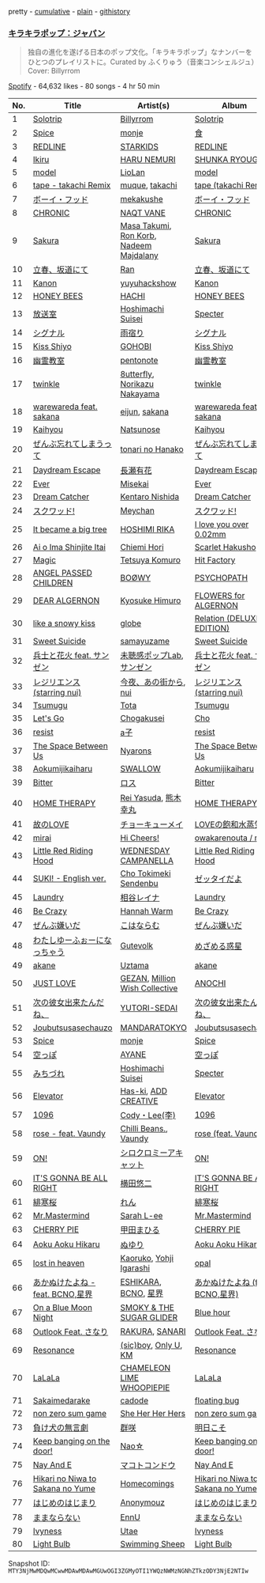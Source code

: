 pretty - [cumulative](/playlists/cumulative/37i9dQZF1DWVlypmfyCIGr.md) - [plain](/playlists/plain/37i9dQZF1DWVlypmfyCIGr) - [githistory](https://github.githistory.xyz/mackorone/spotify-playlist-archive/blob/main/playlists/plain/37i9dQZF1DWVlypmfyCIGr)

### [キラキラポップ：ジャパン](https://open.spotify.com/playlist/37i9dQZF1DWVlypmfyCIGr)

> 独自の進化を遂げる日本のポップ文化。「キラキラポップ」なナンバーをひとつのプレイリストに。Curated by ふくりゅう（音楽コンシェルジュ）Cover: Billyrrom

[Spotify](https://open.spotify.com/user/spotify) - 64,632 likes - 80 songs - 4 hr 50 min

| No. | Title | Artist(s) | Album | Length |
|---|---|---|---|---|
| 1 | [Solotrip](https://open.spotify.com/track/0r3bAaZO1NsoKcWMT6zfEL) | [Billyrrom](https://open.spotify.com/artist/7our8lu1Vk9CLnFEu3JEbc) | [Solotrip](https://open.spotify.com/album/56pMu3efEN0UjMQ55cDDCo) | 3:12 |
| 2 | [Spice](https://open.spotify.com/track/1XtwGDmkdv5A5bvIO4mKSy) | [monje](https://open.spotify.com/artist/5UqQ3L8MFnpqFHW2oUy56Y) | [食](https://open.spotify.com/album/58ZgW2Y0nhJYJs5CAcHCgc) | 3:44 |
| 3 | [REDLINE](https://open.spotify.com/track/765N3cXH2y88jFcLUndikG) | [STARKIDS](https://open.spotify.com/artist/4QMLZWebJZrhxGZsvctR4x) | [REDLINE](https://open.spotify.com/album/6TWGVTgAEkwYMlPPMioxNs) | 2:57 |
| 4 | [Ikiru](https://open.spotify.com/track/5ZlpDMIyUb6JRUlhYWsKIp) | [HARU NEMURI](https://open.spotify.com/artist/3cn7Ujrlj3rdyuqmOYhBJT) | [SHUNKA RYOUGEN](https://open.spotify.com/album/5dZcvDyVbM5HplrbzE8r60) | 4:01 |
| 5 | [model](https://open.spotify.com/track/6UnX7Ptd4Bk0vnAshEcvG8) | [LioLan](https://open.spotify.com/artist/0cOeltjiLyEirwTTtaah11) | [model](https://open.spotify.com/album/44LX7WEHyJXv630Lck1dFI) | 5:29 |
| 6 | [tape \- takachi Remix](https://open.spotify.com/track/0JpgGmbmxqyI9QjWeKxnxP) | [muque](https://open.spotify.com/artist/3SfOqz3ae0KRhTQzeR4m3t), [takachi](https://open.spotify.com/artist/2hek2B1ememFdxKOSx14Lt) | [tape \(takachi Remix\)](https://open.spotify.com/album/7opkbEGWyO2q8ACGQ96GzH) | 3:05 |
| 7 | [ボーイ・フッド](https://open.spotify.com/track/2d8lehd5MYTs1XaSj1dV5x) | [mekakushe](https://open.spotify.com/artist/0CWyD7hgBLQ7dIUGEDkAWz) | [ボーイ・フッド](https://open.spotify.com/album/5sgr7UJL76fw12JsD3qC61) | 3:13 |
| 8 | [CHRONIC](https://open.spotify.com/track/4pi3XWPdc9T1NjiGcTaltO) | [NAQT VANE](https://open.spotify.com/artist/4HzUr7Nr82O1bLSB78jWVR) | [CHRONIC](https://open.spotify.com/album/3su7kmZwN25Xh2q5JY7cQT) | 3:14 |
| 9 | [Sakura](https://open.spotify.com/track/1jgIwjmw5e4JEEcE28XyHC) | [Masa Takumi](https://open.spotify.com/artist/232qTYJ9qlN1FUQyV9NERy), [Ron Korb](https://open.spotify.com/artist/4Xjxonsw8YU2tX5MR7n0r8), [Nadeem Majdalany](https://open.spotify.com/artist/7l7n59geWbproigFlsASth) | [Sakura](https://open.spotify.com/album/1xfycvj3UaVhykLZZBN0oY) | 4:14 |
| 10 | [立春、坂道にて](https://open.spotify.com/track/1tTAF6VFTl5qXpNYdi62pm) | [Ran](https://open.spotify.com/artist/79b158VP6p9yoQpqIqU4UR) | [立春、坂道にて](https://open.spotify.com/album/3DLPzsPL5P1HA3F1bSjg1k) | 3:31 |
| 11 | [Kanon](https://open.spotify.com/track/0urxiDCaqzQY1VpQV7xyhc) | [yuyuhackshow](https://open.spotify.com/artist/02ILgnFVp5SRTBJTtK2yTN) | [Kanon](https://open.spotify.com/album/5Ig844B9j1vhvXXfttbEaP) | 3:46 |
| 12 | [HONEY BEES](https://open.spotify.com/track/7DFHnieDGomibXxejRvDL8) | [HACHI](https://open.spotify.com/artist/2ksMoRs5T9ErEe5H7gxv7C) | [HONEY BEES](https://open.spotify.com/album/2nD0V1GDGFDLwHpC04p4XQ) | 4:22 |
| 13 | [放送室](https://open.spotify.com/track/27unzj8calQxE0rIFErtIF) | [Hoshimachi Suisei](https://open.spotify.com/artist/726WiFmWkohzodUxK3XjHX) | [Specter](https://open.spotify.com/album/5eQx95EHzDMcPurV2aByeh) | 3:29 |
| 14 | [シグナル](https://open.spotify.com/track/1V4Ivb9qI3q4UDMcPl3Bzn) | [雨宿り](https://open.spotify.com/artist/59BLjrTwyCqE9R4W1BovYK) | [シグナル](https://open.spotify.com/album/7GvJj2qzby2711j3nMITqj) | 2:37 |
| 15 | [Kiss Shiyo](https://open.spotify.com/track/0SwMVaDMM8fA7hwQmAElMG) | [GOHOBI](https://open.spotify.com/artist/3rUTguiMzTMxzTFPSytp6M) | [Kiss Shiyo](https://open.spotify.com/album/7AOzPSUjcwoYSequsnLt1m) | 3:42 |
| 16 | [幽霊教室](https://open.spotify.com/track/4hNEnkko2QsOpmv4rA09Zv) | [pentonote](https://open.spotify.com/artist/0qRcgfXhQZT9odwpLAm3TF) | [幽霊教室](https://open.spotify.com/album/1oOWijKW7heJXRQPEgVCpg) | 3:18 |
| 17 | [twinkle](https://open.spotify.com/track/2507zebxdbiXe9BxoinLPU) | [8utterfly](https://open.spotify.com/artist/3VGKQAog2jJiscefHO5yfA), [Norikazu Nakayama](https://open.spotify.com/artist/2oTVAedUuOKcGMDMEpwieo) | [twinkle](https://open.spotify.com/album/5BLazeVRu8f6cTZgS5LQQj) | 3:22 |
| 18 | [warewareda feat\. sakana](https://open.spotify.com/track/4c7DXjRdLHspJGkbQNUdns) | [eijun](https://open.spotify.com/artist/3fZEXtz36reclpIaZpu1Bx), [sakana](https://open.spotify.com/artist/7ynWqUtYVEl1GOhC4LmsT9) | [warewareda feat\. sakana](https://open.spotify.com/album/6wwdEDDpNjbKURoIw050U2) | 2:02 |
| 19 | [Kaihyou](https://open.spotify.com/track/6apFysy7yb3sbnVdtR68yA) | [Natsunose](https://open.spotify.com/artist/0wjfRLmHq20y874POC5pXC) | [Kaihyou](https://open.spotify.com/album/6UQRkpePvNR3YVmZrJ0tvp) | 2:18 |
| 20 | [ぜんぶ忘れてしまうって](https://open.spotify.com/track/5L8Lg7dRIoj5sVpZWYKm7f) | [tonari no Hanako](https://open.spotify.com/artist/3p7Un86kbW52HgEPeoyl26) | [ぜんぶ忘れてしまうって](https://open.spotify.com/album/6Jw8XplzFdB20xdUUJ9xoN) | 4:26 |
| 21 | [Daydream Escape](https://open.spotify.com/track/5TFeGMwa6Qba5G0ni9CkPP) | [長瀬有花](https://open.spotify.com/artist/4eEVWfAuVUPgwMXWQiD4zX) | [Daydream Escape](https://open.spotify.com/album/2GZ3Mp4rKVWKvvCjAPVcAk) | 3:26 |
| 22 | [Ever](https://open.spotify.com/track/19JoPgaVzWEY9Yj6gBHH2M) | [Misekai](https://open.spotify.com/artist/3D3rPrHQXf7RGhWPNtVNHk) | [Ever](https://open.spotify.com/album/4bTkAHeOUJY47d38kki6Pu) | 4:10 |
| 23 | [Dream Catcher](https://open.spotify.com/track/2F7QEmeNDUlAWe9b4JYHyI) | [Kentaro Nishida](https://open.spotify.com/artist/5eOkeSZX1AY9Ted4BksGc3) | [Dream Catcher](https://open.spotify.com/album/0PuOZs22I6a30tAsZrMdBc) | 3:55 |
| 24 | [スクワッド!](https://open.spotify.com/track/1PiQybGfKBnDb5P4d5Ewwd) | [Meychan](https://open.spotify.com/artist/5HQYtQ84Zs3hQD5ZcC7WUX) | [スクワッド!](https://open.spotify.com/album/12SiALYHMtpakrYud5tAAB) | 3:53 |
| 25 | [It became a big tree](https://open.spotify.com/track/434TokJe8aQfX0cDxMyY1n) | [HOSHIMI RIKA](https://open.spotify.com/artist/20eGFcXmCEjVPVJUbTa7Oz) | [I love you over 0.02mm](https://open.spotify.com/album/4UJnttdQW0X8klyBCCOJt6) | 2:47 |
| 26 | [Ai o Ima Shinjite Itai](https://open.spotify.com/track/4H1ALZ3D1v2I6AjvmytLJK) | [Chiemi Hori](https://open.spotify.com/artist/67dv51fxuwHqUQKr9hyQVO) | [Scarlet Hakusho](https://open.spotify.com/album/2FkdFB2qNncXHXNPljF9WI) | 4:19 |
| 27 | [Magic](https://open.spotify.com/track/3uFvggAej4v8MF6t34kgSP) | [Tetsuya Komuro](https://open.spotify.com/artist/0YXSqOpIseLknz8JjcX0UH) | [Hit Factory](https://open.spotify.com/album/5xjiymOvW7jOhDuDKc6Ine) | 5:49 |
| 28 | [ANGEL PASSED CHILDREN](https://open.spotify.com/track/5RBkxxZAYHU7R9GuzEZk1g) | [BOØWY](https://open.spotify.com/artist/0pr3ep0knQaPHEZ2X8niA0) | [PSYCHOPATH](https://open.spotify.com/album/5XNV1gmhnTnwvQ1bpMmYhj) | 2:22 |
| 29 | [DEAR ALGERNON](https://open.spotify.com/track/0HpzaOFs5KTVtypxorhh6i) | [Kyosuke Himuro](https://open.spotify.com/artist/0ZSqL5iXTuBWy7ur7vT2lP) | [FLOWERS for ALGERNON](https://open.spotify.com/album/6Pvf9GHeObLADt3apcdt75) | 3:48 |
| 30 | [like a snowy kiss](https://open.spotify.com/track/2X92wlFmCDznxpUYawC3RP) | [globe](https://open.spotify.com/artist/5O6t6gb6MeNqzOBAq1oLad) | [Relation \(DELUXE EDITION\)](https://open.spotify.com/album/0wtuqz7q3S9OHYbkQkG0mn) | 4:38 |
| 31 | [Sweet Suicide](https://open.spotify.com/track/10JzOsLagCB2QF74vBYpdU) | [samayuzame](https://open.spotify.com/artist/35rpDiXIsvLFJx0KaGvxK2) | [Sweet Suicide](https://open.spotify.com/album/7GftsNFMyXRlE6GzPhDd3f) | 4:16 |
| 32 | [兵士と花火 feat\. サンゼン](https://open.spotify.com/track/4Y0nRXOVUcHfDMWfh6CnjP) | [未聴感ポップLab](https://open.spotify.com/artist/78a6BRZ2jMxzhW76Nxl4HR), [サンゼン](https://open.spotify.com/artist/0ULBcOX2FaU8lWd2GFBLI4) | [兵士と花火 feat\. サンゼン](https://open.spotify.com/album/4LhuPxUxYPYo5hz0Oen8Yj) | 3:48 |
| 33 | [レジリエンス \(starring nui\)](https://open.spotify.com/track/7ytdZbWIT104p3m3ooyu0Z) | [今夜、あの街から](https://open.spotify.com/artist/3CIypr428k5fChS6LK790Y), [nui](https://open.spotify.com/artist/1w8URhGe2U7oTUV0uTM2hF) | [レジリエンス \(starring nui\)](https://open.spotify.com/album/5uStqJWyIzs8BRXEIMevhT) | 2:51 |
| 34 | [Tsumugu](https://open.spotify.com/track/6uqDqDf5OVAyVj6lxwWrAx) | [Tota](https://open.spotify.com/artist/6RptmPevPKd4YVK1VRpK3F) | [Tsumugu](https://open.spotify.com/album/3WJSzExzoaymFUgJNy1ABs) | 3:51 |
| 35 | [Let's Go](https://open.spotify.com/track/65J3b6vEI0fcfwt0A2UqvT) | [Chogakusei](https://open.spotify.com/artist/1o3K28VZiWLErDUMWD6xuo) | [Cho](https://open.spotify.com/album/4nx5OMVxi1M1K2giwuWcWf) | 4:12 |
| 36 | [resist](https://open.spotify.com/track/6khuTEUHWdsmBP0mq4OPUK) | [a子](https://open.spotify.com/artist/4ckGkK52pqm5j41Voz7lg4) | [resist](https://open.spotify.com/album/5Ra8mfJupN7wOuDJaCAdOi) | 3:26 |
| 37 | [The Space Between Us](https://open.spotify.com/track/7p73wPwb83DE5xuDEmEEc0) | [Nyarons](https://open.spotify.com/artist/4L5K9BR3qaZQw8QAoMBUta) | [The Space Between Us](https://open.spotify.com/album/47MDHhUGNZNPkausZS7syk) | 2:55 |
| 38 | [Aokumijikaiharu](https://open.spotify.com/track/2a0ttK1xvdW1HjqTTUNnSU) | [SWALLOW](https://open.spotify.com/artist/7muZT7jbH05LsdRmWqWMOs) | [Aokumijikaiharu](https://open.spotify.com/album/5yA5x6pXYqLvaBeIK1bGbi) | 3:22 |
| 39 | [Bitter](https://open.spotify.com/track/19pKb7pKIrzQ3hpzNFCtvw) | [ロス](https://open.spotify.com/artist/1ZJ9RKrUKQB5wEl5Liv4kL) | [Bitter](https://open.spotify.com/album/1ABrtMLSt2DwR46AQDoHJN) | 3:02 |
| 40 | [HOME THERAPY](https://open.spotify.com/track/3ecqR3d7t7Ynx2LOHlW7ED) | [Rei Yasuda](https://open.spotify.com/artist/1diX6i4LgUKR9qMRrAeGLi), [熊木幸丸](https://open.spotify.com/artist/3NyvaTt8r1fkYjwOz1K6wZ) | [HOME THERAPY](https://open.spotify.com/album/4RxLlyupHS1f1FPgSdh8kM) | 3:54 |
| 41 | [故のLOVE](https://open.spotify.com/track/6vVKI6HXIsGssqGYGuKmF8) | [チョーキューメイ](https://open.spotify.com/artist/5ZFxExn8YICZm9JFo9dqTq) | [LOVEの飽和水蒸気量](https://open.spotify.com/album/6ZVZ2hZV5bnFpLFQOqptuM) | 3:30 |
| 42 | [mirai](https://open.spotify.com/track/5PS2ZWejyFdihyw95sQ6lv) | [Hi Cheers!](https://open.spotify.com/artist/3FtZDTzCnJcwj722rHC53o) | [owakarenouta / mirai](https://open.spotify.com/album/1VbzxMgGou89TskGjqSYaS) | 5:24 |
| 43 | [Little Red Riding Hood](https://open.spotify.com/track/1kXSvdQw5GByk7Ut432360) | [WEDNESDAY CAMPANELLA](https://open.spotify.com/artist/0bp9CvkjQYhUJvWRHjFRWI) | [Little Red Riding Hood](https://open.spotify.com/album/01IOJtpI12E42QyUjjLSL3) | 3:15 |
| 44 | [SUKI! \- English ver.](https://open.spotify.com/track/702DHstxj5NltFi01ApZQp) | [Cho Tokimeki Sendenbu](https://open.spotify.com/artist/02hwDSWEF0JdOgdIBw1gRT) | [ゼッタイだよ](https://open.spotify.com/album/4Z2E8EFh0mFwzRYyFUhrRd) | 5:12 |
| 45 | [Laundry](https://open.spotify.com/track/4Th0wvx6jH8OtJTcb7JTEW) | [相谷レイナ](https://open.spotify.com/artist/5Hm5GfaTrjt3IlzOcZVX2A) | [Laundry](https://open.spotify.com/album/5dF9AZkQVGopxCj3ZpKT7Q) | 3:52 |
| 46 | [Be Crazy](https://open.spotify.com/track/71hhGpg2px2f2UqwjgpSIi) | [Hannah Warm](https://open.spotify.com/artist/3NpwE88TR2nUKcmg87MeL7) | [Be Crazy](https://open.spotify.com/album/3GvfYLhm1o2sxtJJF5TD96) | 3:38 |
| 47 | [ぜんぶ嫌いだ](https://open.spotify.com/track/5edKEZmKnVANFAV8zBfls2) | [こはならむ](https://open.spotify.com/artist/1I24D95GZP1Nr9hVsiOLmw) | [ぜんぶ嫌いだ](https://open.spotify.com/album/2Zl3FwEBH2G4x670gMrm20) | 4:08 |
| 48 | [わたしゆーふぉーになっちゃう](https://open.spotify.com/track/3r7Bx2ob7wvKxI9lI7Qc8m) | [Gutevolk](https://open.spotify.com/artist/3q0Z5NCEUBupppTF8ivRTR) | [めざめる惑星](https://open.spotify.com/album/2roiDfW25RkDOvaLLn3hoC) | 4:06 |
| 49 | [akane](https://open.spotify.com/track/42055rYHsDnGBcHaRH3RUu) | [Uztama](https://open.spotify.com/artist/1fRn6oIX62BWttqHfNRhEE) | [akane](https://open.spotify.com/album/0txMZZ0MTBDKNYDTLVAkGg) | 3:11 |
| 50 | [JUST LOVE](https://open.spotify.com/track/2KrfZUm4QqifApU2nuFzJT) | [GEZAN](https://open.spotify.com/artist/0bMxJbKiRQm2oaozKgoZo6), [Million Wish Collective](https://open.spotify.com/artist/3L0IgTFlmkllM0Mcnp2JeQ) | [ANOCHI](https://open.spotify.com/album/3QaWpNuVe2FRMDAnG2iPwx) | 6:30 |
| 51 | [次の彼女出来たんだね、](https://open.spotify.com/track/5Eah3nvDbyt16A5kHkUkoB) | [YUTORI\-SEDAI](https://open.spotify.com/artist/74ZODUscO84OjAiQwj4V9G) | [次の彼女出来たんだね、](https://open.spotify.com/album/6o8rB9JiI3WasfwUgCqbkM) | 4:24 |
| 52 | [Joubutsusasechauzo](https://open.spotify.com/track/2SaN3vFga78uxMqMPCEuPg) | [MANDARATOKYO](https://open.spotify.com/artist/3CP4xoIcrAWiUaQvkLUrw4) | [Joubutsusasechauzo](https://open.spotify.com/album/0IMwtdTdHGCi7x0T5MQJfY) | 2:30 |
| 53 | [Spice](https://open.spotify.com/track/7kDc29DQs132sCsIq7VDKV) | [monje](https://open.spotify.com/artist/5UqQ3L8MFnpqFHW2oUy56Y) | [Spice](https://open.spotify.com/album/2zBMFUd4MG6buGgHXPTtsT) | 3:45 |
| 54 | [空っぽ](https://open.spotify.com/track/2YB0gHEctXCJ4U7aKEtWj2) | [AYANE](https://open.spotify.com/artist/3fYxdxiuKlZYMW9Pma6UBM) | [空っぽ](https://open.spotify.com/album/7J4oX6OxrWpHYfyDstNl7g) | 3:03 |
| 55 | [みちづれ](https://open.spotify.com/track/6wmcrRId5aeo7hiEqHAtEO) | [Hoshimachi Suisei](https://open.spotify.com/artist/726WiFmWkohzodUxK3XjHX) | [Specter](https://open.spotify.com/album/5eQx95EHzDMcPurV2aByeh) | 3:13 |
| 56 | [Elevator](https://open.spotify.com/track/0vJpKBdQrFik9XU9PUCfro) | [Has\-ki](https://open.spotify.com/artist/7pvleOZtwMfQPOkZ57czSA), [ADD CREATIVE](https://open.spotify.com/artist/3EjD0KF3TlTpo6VNZEaPn1) | [Elevator](https://open.spotify.com/album/4027jXv5GmbtxrfFgNAlmh) | 2:09 |
| 57 | [1096](https://open.spotify.com/track/7Ld2efllkAfXdSOkAqPNwu) | [Cody・Lee\(李\)](https://open.spotify.com/artist/6ccfWQCLB9Gu3caY9gR5dX) | [1096](https://open.spotify.com/album/2Cf2vmP3ffvd5n1Qo1UFNY) | 5:45 |
| 58 | [rose \- feat\. Vaundy](https://open.spotify.com/track/1GHRempxln5XiNEYYvPz7f) | [Chilli Beans.](https://open.spotify.com/artist/48apiuEaHdddhdRvfFjPB7), [Vaundy](https://open.spotify.com/artist/2IUl3m1H1EQ7QfNbNWvgru) | [rose \(feat\. Vaundy\)](https://open.spotify.com/album/4dF1UtRhD4zW3w0h6MXerB) | 3:07 |
| 59 | [ON!](https://open.spotify.com/track/3JP6SSjiC1FbRrn4TahWOM) | [シロクロミーアキャット](https://open.spotify.com/artist/1Df09q3nInMTxbmnre927z) | [ON!](https://open.spotify.com/album/0u9bEExo8SHgqOXXKbUXs6) | 2:28 |
| 60 | [IT'S GONNA BE ALL RIGHT](https://open.spotify.com/track/3yF0g3tjRNzSJQSApiaTIz) | [横田悠二](https://open.spotify.com/artist/4dgzAnCY1CSX5FRzMMdKKh) | [IT'S GONNA BE ALL RIGHT](https://open.spotify.com/album/1py6bzXpWKyvvDOidJHHlZ) | 3:54 |
| 61 | [緋寒桜](https://open.spotify.com/track/5sULK6Cv3JPYLNPhqvgtVh) | [れん](https://open.spotify.com/artist/2Hf3gzOBTpBaL0SqyPjX8m) | [緋寒桜](https://open.spotify.com/album/5eM2SDlq56qbYfuPTrgqsp) | 3:13 |
| 62 | [Mr.Mastermind](https://open.spotify.com/track/02m4Xg51PCou6c4gPKLyHB) | [Sarah L\-ee](https://open.spotify.com/artist/0tE6axpcNJvMTeQQj3tgcX) | [Mr.Mastermind](https://open.spotify.com/album/6elizrnDHbL4eo0lsfuODd) | 3:15 |
| 63 | [CHERRY PIE](https://open.spotify.com/track/3TmQjOgyKtYqu6wKGZL2GA) | [甲田まひる](https://open.spotify.com/artist/12jXKCFV7aE96Zt5792waP) | [CHERRY PIE](https://open.spotify.com/album/5bTJO3Nx3Ii8Y23nWgbG0z) | 3:28 |
| 64 | [Aoku Aoku Hikaru](https://open.spotify.com/track/4remMpKJioVgkTecTRvT52) | [ぬゆり](https://open.spotify.com/artist/3ZIOAB6YRggYj0LIG6JLXx) | [Aoku Aoku Hikaru](https://open.spotify.com/album/6D1H5mmhfS3GwAPLDzeet3) | 3:47 |
| 65 | [lost in heaven](https://open.spotify.com/track/4D4vnJbewpicVvQfd8ZRhV) | [Kaoruko](https://open.spotify.com/artist/4p8Qi7wNCoyMNEF7dX8qUl), [Yohji Igarashi](https://open.spotify.com/artist/4Wp4OXDldnaJ0JPRpkUKQs) | [opal](https://open.spotify.com/album/4PDInS0xBqDBG8OiBt9l2y) | 3:01 |
| 66 | [あかぬけたよね \- feat\. BCNO,星界](https://open.spotify.com/track/3dbWu7UCUw0hxsR91Gx0dd) | [ESHIKARA](https://open.spotify.com/artist/4VuUJ2V2aRxfQRlRdpC1ih), [BCNO](https://open.spotify.com/artist/24phm8J2V68m162CRCIw7b), [星界](https://open.spotify.com/artist/6RFfpipLSKZ7LLYdZQFp4y) | [あかぬけたよね \(feat\. BCNO,星界\)](https://open.spotify.com/album/02BLduh69c5XsM7uvuT70F) | 2:59 |
| 67 | [On a Blue Moon Night](https://open.spotify.com/track/3PpVLGYuz1q2lZY7LKegZA) | [SMOKY & THE SUGAR GLIDER](https://open.spotify.com/artist/6sM9yXnN3VqWwMnaKZvi6G) | [Blue hour](https://open.spotify.com/album/0w4xya4UlarN9C1rivxGId) | 5:40 |
| 68 | [Outlook Feat\. さなり](https://open.spotify.com/track/1RRG80wMzC3B4NpsCD6EEk) | [RAKURA](https://open.spotify.com/artist/3voKaAQ6dZPw9gMA7KOTcP), [SANARI](https://open.spotify.com/artist/16E27V4q0TPZXIriwMYTWV) | [Outlook Feat\. さなり](https://open.spotify.com/album/0WEfpK8qp14S7nBZEiqNvo) | 2:54 |
| 69 | [Resonance](https://open.spotify.com/track/7iXkiBI5lr8uVIXfFjSk5c) | [\(sic\)boy](https://open.spotify.com/artist/19FI3bwyW062xAmEy3rzsk), [Only U](https://open.spotify.com/artist/7p5yGL3yNq2pqUUKvt2vnt), [KM](https://open.spotify.com/artist/2Nz5XwOa02deTyyS2vw5Wa) | [Resonance](https://open.spotify.com/album/0kGtdwXSM5qwRhRzeD8xxP) | 3:30 |
| 70 | [LaLaLa](https://open.spotify.com/track/59VPazsRoE7d68T5QkZv7d) | [CHAMELEON LIME WHOOPIEPIE](https://open.spotify.com/artist/1uP5mPkWII7Tcxp7xtqPmj) | [LaLaLa](https://open.spotify.com/album/2gh7VrfBwWqtcGGQFXa3mL) | 2:55 |
| 71 | [Sakaimedarake](https://open.spotify.com/track/76wGKn9HQ8hN1kruiP3GH6) | [cadode](https://open.spotify.com/artist/67zlAHPEzkbMQrkdC8QwPr) | [floating bug](https://open.spotify.com/album/4eUskxmujWmABAK16J98Sn) | 3:45 |
| 72 | [non zero sum game](https://open.spotify.com/track/2nzTMqhvjVKJQxEd5Y4Ly9) | [She Her Her Hers](https://open.spotify.com/artist/3Th9UyipOGp08husDe0Era) | [non zero sum game](https://open.spotify.com/album/0LBC4LqdAwyPUNdBZiuKjj) | 3:28 |
| 73 | [負け犬の無言劇](https://open.spotify.com/track/5UeYwIy2uXQAo9ChRjQ4Co) | [群咲](https://open.spotify.com/artist/7IvxuWvEbn7WlpW1ak79ZS) | [明日こそ](https://open.spotify.com/album/3VCofw93hhJJyshDeq12NA) | 2:30 |
| 74 | [Keep banging on the door!](https://open.spotify.com/track/71CNs9yJ0SHoQRv0errWgp) | [Nao☆](https://open.spotify.com/artist/4l3RPSnpTQowMlWZe34WBh) | [Keep banging on the door!](https://open.spotify.com/album/1Ysez1mYAf5YqKzpwxkjBz) | 4:12 |
| 75 | [Nay And E](https://open.spotify.com/track/3QNgHIeiBUt80i299972Lk) | [マコトコンドウ](https://open.spotify.com/artist/5LGNw6Zr6yaFM9px1QiTwc) | [Nay And E](https://open.spotify.com/album/6lUy6S5W7QAf6cHhAwnI7g) | 3:10 |
| 76 | [Hikari no Niwa to Sakana no Yume](https://open.spotify.com/track/3nDZBhgAXl1SKLrg3lwQOM) | [Homecomings](https://open.spotify.com/artist/3iyF2P8al32bYI6e3YF56K) | [Hikari no Niwa to Sakana no Yume](https://open.spotify.com/album/6QMG2i3XEajvmabKdsRewB) | 4:28 |
| 77 | [はじめのはじまり](https://open.spotify.com/track/3MyWgwvN0A1LMgw96FGs1l) | [Anonymouz](https://open.spotify.com/artist/6htvT7X1lqrkKpfp0Rv13X) | [はじめのはじまり](https://open.spotify.com/album/5OutvA8qPi49Yt8yJYmkwn) | 4:51 |
| 78 | [ままならない](https://open.spotify.com/track/1wwVXhNn1bDLeEb4KNepLF) | [EnnU](https://open.spotify.com/artist/2zUO8pX446SlzABi2t2NjC) | [ままならない](https://open.spotify.com/album/6NUzMT2ZoacErZ7aL9E5nX) | 2:12 |
| 79 | [Ivyness](https://open.spotify.com/track/5x3fgpsCUig1DyVdFkBcOY) | [Utae](https://open.spotify.com/artist/30aaJCBZ3WASNcbq27Z3MG) | [Ivyness](https://open.spotify.com/album/1X3eMxtKRiiQr0QMeACvvt) | 3:16 |
| 80 | [Light Bulb](https://open.spotify.com/track/1Uc2aVDZEuFANFb7CpOHWx) | [Swimming Sheep](https://open.spotify.com/artist/4lXsVyFTJxtA8LxnKzmDxz) | [Light Bulb](https://open.spotify.com/album/1DwlZA4BoBA7ftQGf0TNzn) | 1:48 |

Snapshot ID: `MTY3NjMwMDQwMCwwMDAwMDAwMGUwOGI3ZGMyOTI1YWQzNWMzNGNhZTkzODY3NjE2NTIw`
